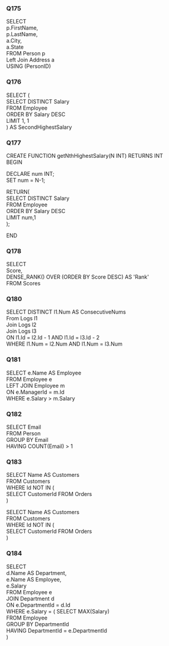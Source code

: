 ### Q175

SELECT  
    p.FirstName,  
    p.LastName,  
    a.City,  
    a.State  
FROM Person p  
Left Join Address a  
USING (PersonID)  

### Q176

SELECT (  
     SELECT DISTINCT Salary  
     FROM Employee  
     ORDER BY Salary DESC  
     LIMIT 1, 1  
) AS SecondHighestSalary  

### Q177

CREATE FUNCTION getNthHighestSalary(N INT) RETURNS INT  
BEGIN  
  
  DECLARE num INT;  
  SET num = N-1;  
  
  RETURN(  
     SELECT DISTINCT Salary  
     FROM Employee  
     ORDER BY Salary DESC  
     LIMIT num,1  
  );  
  
END  

### Q178

SELECT  
    Score,  
    DENSE_RANK() OVER (ORDER BY Score DESC) AS 'Rank'  
FROM Scores  

### Q180

SELECT DISTINCT l1.Num AS ConsecutiveNums  
From Logs l1  
Join Logs l2  
Join Logs l3  
ON l1.Id = l2.Id - 1 AND l1.Id = l3.Id - 2  
WHERE l1.Num = l2.Num AND l1.Num = l3.Num  

### Q181

SELECT e.Name AS Employee  
FROM Employee e  
LEFT JOIN Employee m  
ON e.ManagerId = m.Id  
WHERE e.Salary > m.Salary  

### Q182

SELECT Email  
FROM Person  
GROUP BY Email  
HAVING COUNT(Email) > 1  

### Q183

SELECT Name AS Customers  
FROM Customers  
WHERE Id NOT IN (  
    SELECT CustomerId FROM Orders  
)  


SELECT Name AS Customers  
FROM Customers  
WHERE Id NOT IN (  
    SELECT CustomerId FROM Orders  
)  

### Q184

SELECT  
    d.Name AS Department,  
    e.Name AS Employee,  
    e.Salary  
FROM Employee e  
JOIN Department d  
ON e.DepartmentId = d.Id  
WHERE e.Salary = (
    SELECT MAX(Salary)  
    FROM Employee  
    GROUP BY DepartmentId  
    HAVING DepartmentId = e.DepartmentId  
)
